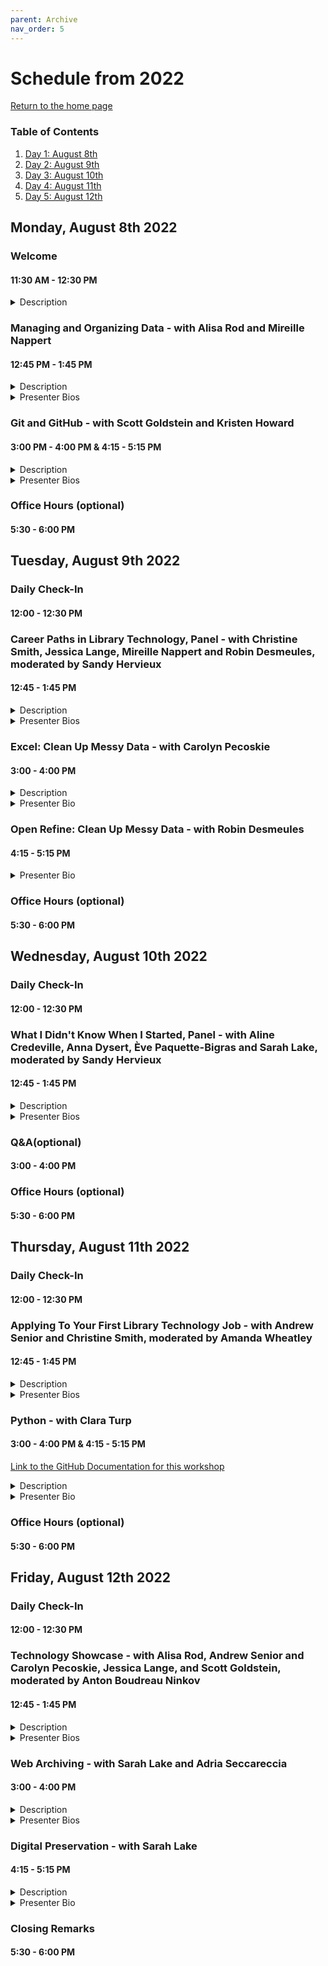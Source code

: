 ```yaml
---
parent: Archive
nav_order: 5
---
```


# Schedule from 2022
[Return to the home page](https://code4libmontreal.github.io/BiblioTECH/)

### Table of Contents
1. [Day 1: August 8th](#Monday)
2. [Day 2: August 9th](#Tuesday)
3. [Day 3: August 10th](#Wednesday)
4. [Day 4: August 11th](#Thursday)
5. [Day 5: August 12th](#Friday)

## Monday, August 8th 2022 <a name="Monday"></a>

### Welcome
#### 11:30 AM - 12:30 PM <br>

<details>
  <summary>Description</summary>
Introductions, overview of the plan for the week, and instructions regarding office hours and asynchronous content. 
  </details>

### Managing and Organizing Data - with Alisa Rod and Mireille Nappert
#### 12:45 PM - 1:45 PM <br>
<details>
  <summary>Description</summary>
This workshop will provide attendees with an overview of the best practices for efficiently managing data during the research process. This workshop will provide attendees with practical tips and examples on how to organize data across files and folders, set up folders according to a logical schema, create README documentation to map out folder hierarchies, and implement a file naming convention.
      </details>
<details>
  <summary>Presenter Bios</summary>
Alisa Beth Rod, Ph.D. is the Research Data Management Specialist at the McGill University Library. Alisa holds an M.A. and Ph.D. in Political Science from the University of California, Santa Barbara and a B.A. in Bioethics from the American Jewish University. She is currently pursuing a Master of Information Studies degree at McGill. Prior to joining McGill, Alisa was the Survey Methodologist at Ithaka S+R and then the Associate Director of the Empirical Reasoning Center at Barnard College of Columbia University.<br><br>
Mireille Nappert (she/her) is the digital archivist in the Institutional Information and Archives Management Service at HEC Montréal. She is active with the RDM working group of the Library Subcommittee from the Bureau de coopération interuniversitaire; as well as with the Preservation Expert Group, part of the RDM network of experts of the Digital Research Alliance of Canada. She holds an MLIS from McGill University.
      </details>
      
### Git and GitHub - with Scott Goldstein and Kristen Howard
#### 3:00 PM - 4:00 PM & 4:15 - 5:15 PM <br>

<details>
  <summary>Description</summary>
**Begin** to understand and use Git/GitHub. This session is not intended to produce expertise by the end of the class. Attendees will probably not even feel very comfortable using Git. This is okay. We want to make a start but, as with any skill, using Git takes practice.
    </details>
<details>
  <summary>Presenter Bios</summary>
Scott Goldstein is the Coordinator, Web Services & Library Technology at McGill University Library.<br><br>
Kristen Howard is the Liaison Librarian for History, Classical Studies, Government Information, and Indigenous Studies at McGill. She attended North Carolina State University's Jumpstart Program in August 2021, which led to her interest in becoming involved with a similar program here in Montreal. She holds a Master of Information Studies from McGill University and a PhD in History from the University of Arizona.
      </details>

### Office Hours (optional)
#### 5:30 - 6:00 PM

## Tuesday, August 9th 2022 <a name="Tuesday"></a>

### Daily Check-In
#### 12:00 - 12:30 PM <br>

### Career Paths in Library Technology, Panel - with Christine Smith, Jessica Lange, Mireille Nappert and Robin Desmeules, moderated by Sandy Hervieux
#### 12:45 - 1:45 PM

<details>
  <summary>Description</summary>
Guest speakers will discuss their career paths from library school to their current jobs. The panelists will provide details on the key required technological skills for their current position, and whether they would have done anything differently to be prepared for their current roles. 
  </details>
<details>
  <summary>Presenter Bios</summary>
Christine F. Smith, MLIS is the Head, Acquisitions & Serials at Concordia University in Montreal, Canada. Smith holds diverse experience across the library and information sector and has sat on committees, working groups and boards of directors of provincial, national, and international library associations.<br><br>
Jessica Lange is the Scholarly Communications Librarian at McGill. In this role, she provides services to the campus community in the areas of open access, publishing, author rights, and open educational resources (OERs). She also manages the McGill’s institutional repository and its scholarly publishing program. Her research interests include scholarly publishing and open access.<br><br>
Mireille Nappert (she/her) is the digital archivist in the Institutional Information and Archives Management Service at HEC Montréal. She is active with the RDM working group of the Library Subcommittee from the Bureau de coopération interuniversitaire; as well as with the Preservation Expert Group, part of the RDM network of experts of the Digital Research Alliance of Canada. She holds an MLIS from McGill University.<br><br>
Robin Desmeules has been a Cataloguing Librarian at McGill University since 2015, specializing in rare and special collections and linked data. Her work focuses on critical approaches to knowledge organization, experimenting and implementing linked data for special collections, and community generated naming systems.<br><br>
      </details>
  
### Excel: Clean Up Messy Data - with Carolyn Pecoskie
#### 3:00 - 4:00 PM
<details>
  <summary>Description</summary>
The goal of today’s workshop is to introduce you to useful tips, tricks, and tools in Excel, to begin to guide your work with Excel as an information professional. This session will be by no means comprehensive, in terms of covering everything that you may ever need to use in Excel, but the hope is that by the end of the session you will: 
<ul><li>Be aware of a range of tools and functions that (in the experience of the presenter) are very useful for library work</li>
<li>Be aware of some helpful tips and tricks to save time and make the most of what Excel can do for you</li>
<li>Feel more confident in your ability to navigate within Excel, and to look to Google, the Microsoft Excel help site, and other sources whenever you need to find a new tool or function or troubleshoot an error</li></ul>
    </details>
<details>
  <summary>Presenter Bio</summary>
Carolyn Pecoskie has been working as the Metadata & Electronic Resources Librarian at McGill University since February 2020. Prior to joining McGill, Carolyn worked as a medical librarian at the Trillium Health Partners hospital system in Mississauga, Ontario. She is a graduate of the University of Toronto Master of Information program. Carolyn enjoys looking for new and creative ways to apply technology to maintain McGill's electronic resources collections and while working on metadata clean up and migration projects. Her professional interests incldue automation and programmatic solutions for electronic resources management; exploring the environmental impacts of libraries and library collections; and mentorship opportunities within libarianship. 
      </details>

### Open Refine: Clean Up Messy Data - with Robin Desmeules 
#### 4:15 - 5:15 PM
<details>
  <summary>Presenter Bio</summary>
Robin Desmeules has been a Cataloguing Librarian at McGill University since 2015, specializing in rare and special collections and linked data. Her work focuses on critical approaches to knowledge organization, experimenting and implementing linked data for special collections, and community generated naming systems.
      </details>

### Office Hours (optional)
#### 5:30 - 6:00 PM

## Wednesday, August 10th 2022 <a name="Wednesday"></a>

### Daily Check-In
#### 12:00 - 12:30 PM

### What I Didn't Know When I Started, Panel - with Aline Credeville, Anna Dysert, Ève Paquette-Bigras and Sarah Lake, moderated by Sandy Hervieux
#### 12:45 - 1:45 PM

<details>
  <summary>Description</summary>
Panelists will present reflections on what they wish they knew when they first started working in technological library roles. Each panelist will share one moment when they felt at a loss and what they did to overcome that situation or what they learned through that experience.
  </details>
<details>
  <summary>Presenter Bios</summary>
Aline Crédeville, systems librarian at the Université du Québec à Trois-Rivières (UQTR). I also act as systems librarian support for all 9 UQ. In the past three years, I have worked locally, as well as for the Bureau de coopération interuniversitaire (BCI) to test and configure the instances of WMS for circulation within the system's libraries. Among many other related things.<br><br>
Anna Dysert is an associate librarian at the McGill University Library, where she specializes in special collections and archival metadata. She holds an MA from the Centre for Medieval Studies and Book History & Print Culture Program at the University of Toronto and an MLIS in Archives from McGill’s School of Information Studies.<br><br>
Ève Paquette-Bigras is a research data management librarian at Bibliothèques de l’Université de Montréal since 2018. She previously held a liaison librarian position for the Faculty of Science and Engineering at Bibliothèque de l’Université Laval. She has been involved with Portage Network, now part of the Digital Research Alliance of Canada, for several years. She holds a bachelor's degree in computer science and software engineering (UQAM, 2007) and a master's degree in information science (Université de Montréal, 2013), and is now a PhD candidate in information science at Université de Montréal. She is a student member of the Centre interuniversitaire de recherche sur la science et la technologie.<br><br>
Sarah Lake is the Digital Preservation Librarian at Concordia University, where she oversees the Library’s digital preservation infrastructure and projects. She also offers regular workshops on web archiving and she recently joined the Canadian Web Archiving Coalition Coordinating Committee. She holds a Master of Information Studies from McGill University and a Bachelor of Fine Arts from Concordia University.
      </details>
  
### Q&A(optional)
#### 3:00 - 4:00 PM

### Office Hours (optional)
#### 5:30 - 6:00 PM

## Thursday, August 11th 2022 <a name="Thursday"></a>

### Daily Check-In
#### 12:00 - 12:30 PM <br>

### Applying To Your First Library Technology Job - with Andrew Senior and Christine Smith, moderated by Amanda Wheatley
#### 12:45 - 1:45 PM

<details>
  <summary>Description</summary>
A candid discussion about what the speakers look for when hiring, including tips on writing a successful CV and cover letter, interviewing, networking, and where (and how) to look for jobs. 
  </details>
<details>
  <summary>Presenter Bios</summary>
Andrew Senior is Associate Librarian and Coordinator for E-Resources and Serials with Collection Services, McGill University Library. Prior to 2013 he worked as audio-visual cataloguer at the Marvin Duchow Music Library. His research interests include linked data and modelling for continuing resources, electronic collections usage, mobile technologies, and e-resources workflows. He currently sits on CRKN’s Knowledge Base Entitlements Sub-Committee and NISO’s KBART Standing Committee.<br><br>
Christine F. Smith, MLIS is the Head, Acquisitions & Serials at Concordia University in Montreal, Canada. Smith holds diverse experience across the library and information sector and has sat on committees, working groups and boards of directors of provincial, national, and international library associations.
      </details>
  
### Python - with Clara Turp
#### 3:00 - 4:00 PM & 4:15 - 5:15 PM
 
[Link to the GitHub Documentation for this workshop](https://github.com/Code4LibMontreal/IntroductionPython)

<details>
  <summary>Description</summary>
This workshop is an introduction to Python. You will write Python code, using a practical code-along methodology. This workshop will use the content developed by Carpentries and aims to give learners foundational knowledge to tackle projects.
  </details>
<details>
  <summary>Presenter Bio</summary>
Clara Turp is the Discovery Systems Librarian at McGill University Library. She started at McGill in 2018 as Metadata Analyst Librarian and transitioned to her current position at the end of 2018. She manages the library catalogue and its integration with peripheral systems. She started a Montreal chapter for Code4Lib, she is part of the RDM network of experts of the Digital Research Alliance of Canada, and is involved with Bureau de coopération interuniversitatire. Her research interests include how system changes affect users and the ethical implications of using artificial intelligence in Discovery Systems.
      </details>

### Office Hours (optional)
#### 5:30 - 6:00 PM

## Friday, August 12th 2022 <a name="Friday"></a>

### Daily Check-In
#### 12:00 - 12:30 PM <br>

### Technology Showcase - with Alisa Rod, Andrew Senior and Carolyn Pecoskie, Jessica Lange, and Scott Goldstein, moderated by Anton Boudreau Ninkov
#### 12:45 - 1:45 PM

<details>
  <summary>Description</summary>
A show and tell session where the speakers will present the most useful technology for their job or the in-house technology they work with. The technologies include Borealis Dataverse, EZproxy, Samvera, and SpringShare LibApps.
  </details>
<details>
  <summary>Presenter Bios</summary>
Alisa Beth Rod, Ph.D. is the Research Data Management Specialist at the McGill University Library. Alisa holds an M.A. and Ph.D. in Political Science from the University of California, Santa Barbara and a B.A. in Bioethics from the American Jewish University. She is currently pursuing a Master of Information Studies degree at McGill. Prior to joining McGill, Alisa was the Survey Methodologist at Ithaka S+R and then the Associate Director of the Empirical Reasoning Center at Barnard College of Columbia University.<br><br>
Andrew Senior is Associate Librarian and Coordinator for E-Resources and Serials with Collection Services, McGill University Library. Prior to 2013 he worked as audio-visual cataloguer at the Marvin Duchow Music Library. His research interests include linked data and modelling for continuing resources, electronic collections usage, mobile technologies, and e-resources workflows. He currently sits on CRKN’s Knowledge Base Entitlements Sub-Committee and NISO’s KBART Standing Committee.<br><br>
Carolyn Pecoskie has been working as the Metadata & Electronic Resources Librarian at McGill University since February 2020. Prior to joining McGill, Carolyn worked as a medical librarian at the Trillium Health Partners hospital system in Mississauga, Ontario. She is a graduate of the University of Toronto Master of Information program. Carolyn enjoys looking for new and creative ways to apply technology to maintain McGill's electronic resources collections and while working on metadata clean up and migration projects. Her professional interests incldue automation and programmatic solutions for electronic resources management; exploring the environmental impacts of libraries and library collections; and mentorship opportunities within libarianship.<br><br>
Jessica Lange is the Scholarly Communications Librarian at McGill. In this role, she provides services to the campus community in the areas of open access, publishing, author rights, and open educational resources (OERs). She also manages the McGill’s institutional repository and its scholarly publishing program. Her research interests include scholarly publishing and open access.<br><br>
Scott Goldstein is the Coordinator, Web Services & Library Technology at McGill University Library.
      </details>
  
### Web Archiving - with Sarah Lake and Adria Seccareccia
#### 3:00 - 4:00 PM

<details>
  <summary>Description</summary>
This workshop will introduce participants to web archiving by comparing two tools commonly used by archivists, <a href="https://archive-it.org/">Archive-It</a> and <a href="https://conifer.rhizome.org/">Conifer</a>. The workshop will cover some basic terminology and concepts in web archiving, features and use cases for each tool, and challenges that the presenters have faced in creating web collections.
  </details>
<details>
  <summary>Presenter Bios</summary>
Sarah Lake is the Digital Preservation Librarian at Concordia University, where she oversees the Library’s digital preservation infrastructure and projects. She also offers regular workshops on web archiving and she recently joined the Canadian Web Archiving Coalition Coordinating Committee. She holds a Master of Information Studies from McGill University and a Bachelor of Fine Arts from Concordia University.<br><br>
Adria Seccareccia is an Archivist for the McGill University Library’s Rare Books and Special Collections. She was previously the Archivist at the Canadian Centre for Architecture and worked as an archivist at the Ohio History Center in Columbus and the Society of the Sacred Heart, Canadian Province in Montreal. Her current work includes reference services, teaching, and archival processing.
      </details>
 
### Digital Preservation - with Sarah Lake
#### 4:15 - 5:15 PM

<details>
  <summary>Description</summary>
This session will cover a few key concepts in digital preservation and will include a demonstration of preservation actions performed with various open-source projects, such as Archivematica.
  </details>
<details>
  <summary>Presenter Bio</summary>
Sarah Lake is the Digital Preservation Librarian at Concordia University, where she oversees the Library’s digital preservation infrastructure and projects. She also offers regular workshops on web archiving and she recently joined the Canadian Web Archiving Coalition Coordinating Committee. She holds a Master of Information Studies from McGill University and a Bachelor of Fine Arts from Concordia University.
      </details>


### Closing Remarks
#### 5:30 - 6:00 PM
